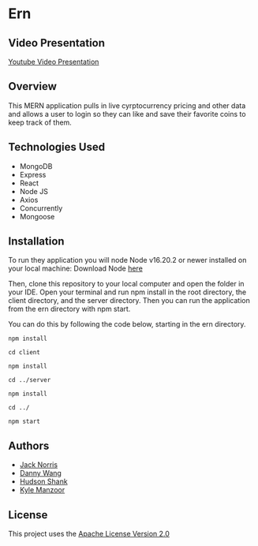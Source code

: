 # Ern

## Video Presentation

[Youtube Video Presentation](https://youtu.be/F-h16Qrwuuk)

## Overview
This MERN application pulls in live cyrptocurrency pricing and other data and allows a user to login so they can like and save their favorite coins to keep track of them.

## Technologies Used

* MongoDB
* Express
* React
* Node JS
* Axios
* Concurrently
* Mongoose

## Installation

To run they application you will node Node v16.20.2 or newer installed on your local machine: Download Node [here](https://nodejs.org/en/download/package-manager)

Then, clone this repository to your local computer and open the folder in your IDE. Open your terminal and run npm install in the root directory, the client directory, and the server directory. Then you can run the application from the ern directory with npm start. 

You can do this by following the code below, starting in the ern directory.

`npm install`

`cd client`

`npm install`

`cd ../server`

`npm install`

`cd ../`

`npm start`

## Authors

- [Jack Norris](https://github.com/jacksonnorris)
- [Danny Wang](https://github.com/dannywang0717)
- [Hudson Shank](https://github.com/hudsonts)
- [Kyle Manzoor](https://github.com/kylemanzoor)

## License

This project uses the [Apache License Version 2.0](https://github.com/jacksonnorris/ern/blob/main/LICENSE)
